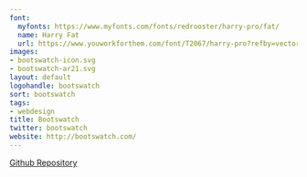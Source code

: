 ```yaml
---
font:
  myfonts: https://www.myfonts.com/fonts/redrooster/harry-pro/fat/
  name: Harry Fat
  url: https://www.youworkforthem.com/font/T2067/harry-pro?refby=vectorlogozone
images:
- bootswatch-icon.svg
- bootswatch-ar21.svg
layout: default
logohandle: bootswatch
sort: bootswatch
tags:
- webdesign
title: Bootswatch
twitter: bootswatch
website: http://bootswatch.com/
---
```


[Github Repository](https://github.com/thomaspark/bootswatch/blob/gh-pages/assets/img/logo.png)
